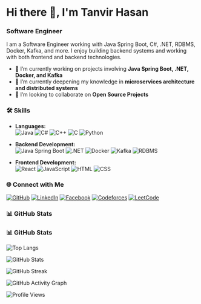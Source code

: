 # Hi there 👋, I'm Tanvir Hasan

### Software Engineer

I am a Software Engineer working with Java Spring Boot, C#, .NET, RDBMS, Docker, Kafka, and more. I enjoy building backend systems and working with both frontend and backend technologies.

- 🔭 I’m currently working on projects involving **Java Spring Boot, .NET, Docker, and Kafka**  
- 🌱 I’m currently deepening my knowledge in **microservices architecture and distributed systems**  
- 🤝 I’m looking to collaborate on **Open Source Projects**  

### 🛠️ Skills
- **Languages:**  
  ![Java](https://img.shields.io/badge/-Java-05122A?style=flat&logo=java)
  ![C#](https://img.shields.io/badge/-C%23-05122A?style=flat&logo=csharp)
  ![C++](https://img.shields.io/badge/-C++-05122A?style=flat&logo=cplusplus)
  ![C](https://img.shields.io/badge/-C-05122A?style=flat&logo=c)
  ![Python](https://img.shields.io/badge/-Python-05122A?style=flat&logo=python)

- **Backend Development:**  
  ![Java Spring Boot](https://img.shields.io/badge/-Spring%20Boot-05122A?style=flat&logo=spring)
  ![.NET](https://img.shields.io/badge/-.NET-05122A?style=flat&logo=dotnet)
  ![Docker](https://img.shields.io/badge/-Docker-05122A?style=flat&logo=docker)
  ![Kafka](https://img.shields.io/badge/-Kafka-05122A?style=flat&logo=apachekafka)
  ![RDBMS](https://img.shields.io/badge/-RDBMS-05122A?style=flat&logo=mysql)

- **Frontend Development:**  
  ![React](https://img.shields.io/badge/-React-05122A?style=flat&logo=react)
  ![JavaScript](https://img.shields.io/badge/-JavaScript-05122A?style=flat&logo=javascript)
  ![HTML](https://img.shields.io/badge/-HTML-05122A?style=flat&logo=html5)
  ![CSS](https://img.shields.io/badge/-CSS-05122A?style=flat&logo=css3)

### 🌐 Connect with Me
[![GitHub](https://img.shields.io/badge/GitHub-05122A?style=flat&logo=github)](https://github.com/mississippii)
[![LinkedIn](https://img.shields.io/badge/LinkedIn-05122A?style=flat&logo=linkedin)](https://www.linkedin.com/in/hasantanvir/)
[![Facebook](https://img.shields.io/badge/Facebook-05122A?style=flat&logo=facebook)](https://www.facebook.com/godfather.jan.14)
[![Codeforces](https://img.shields.io/badge/Codeforces-05122A?style=flat&logo=codeforces)](https://codeforces.com/profile/Veer)
[![LeetCode](https://img.shields.io/badge/LeetCode-05122A?style=flat&logo=leetcode)](https://leetcode.com/__Veer/)

### 📊 GitHub Stats
### 📊 GitHub Stats
![Top Langs](https://github-readme-stats.vercel.app/api/top-langs/?username=mississippii&layout=compact&theme=gotham&v=2)

![GitHub Stats](https://github-readme-stats.vercel.app/api?username=mississippii&theme=gotham&show_icons=true&count_private=true&v=2)

![GitHub Streak](https://streak-stats.demolab.com/?user=mississippii&theme=gotham)

![GitHub Activity Graph](https://github-readme-activity-graph.cyclic.app/graph?username=mississippii&theme=gotham)


![Profile Views](https://gpvc.arturio.dev/mississippii)
